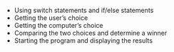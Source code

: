 
- Using switch statements and if/else statements
- Getting the user’s choice
- Getting the computer’s choice
- Comparing the two choices and determine a winner
- Starting the program and displaying the results
